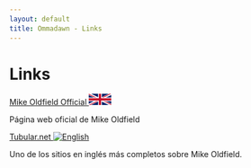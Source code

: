 ```yaml
---
layout: default
title: Ommadawn - Links
---
```


<div class="post">
    <h1 class="pageTitle">Links</h1>
    <div class="links-list">
        <div class="link-item">
            <a href="https://mikeoldfieldofficial.com" target="_blank">
                Mike Oldfield Official
                <img src="/assets/img/flags/gb.jpg" alt="English" class="flag" />
            </a>
            <p>Página web oficial de Mike Oldfield</p>
        </div>
        <div class="link-item">
            <a href="https://tubular.net" target="_blank">
                Tubular.net
                <img src="/assets/img/flags/gb.jpgssss" alt="English" class="flag" />
            </a>
            <p>Uno de los sitios en inglés más completos sobre Mike Oldfield.</p>
        </div>
    </div>
</div>
